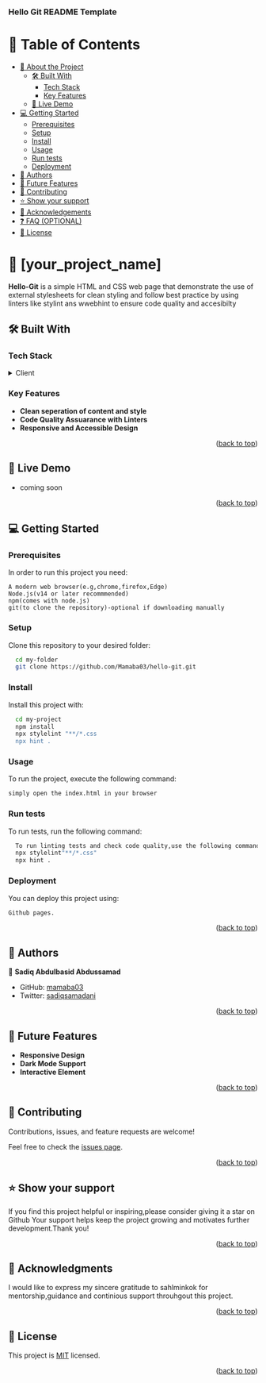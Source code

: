  <h3><b>Hello Git README Template</b></h3>
<!-- TABLE OF CONTENTS -->

# 📗 Table of Contents

- [📖 About the Project](#about-project)
  - [🛠 Built With](#built-with)
    - [Tech Stack](#tech-stack)
    - [Key Features](#key-features)
  - [🚀 Live Demo](#live-demo)
- [💻 Getting Started](#getting-started)
  - [Prerequisites](#prerequisites)
  - [Setup](#setup)
  - [Install](#install)
  - [Usage](#usage)
  - [Run tests](#run-tests)
  - [Deployment](#deployment)
- [👥 Authors](#authors)
- [🔭 Future Features](#future-features)
- [🤝 Contributing](#contributing)
- [⭐️ Show your support](#support)
- [🙏 Acknowledgements](#acknowledgements)
- [❓ FAQ (OPTIONAL)](#faq)
- [📝 License](#license)



# 📖 [your_project_name]<a name="Hello-git is a static website built to display my projects and skills, developed on june 15,2025, as part of my git learning it serves as a professsional online presence highlight my development journey and connect with potential collaborators"></a>

**Hello-Git** is a simple HTML and CSS web page that demonstrate the use of external stylesheets for clean styling and follow best practice by using linters like stylint ans wwebhint to ensure code quality and accesibilty

## 🛠 Built With <a name="built-with"></a>

### Tech Stack <a name="tech-stack"></a>

<details>
  <summary>Client</summary>
  <ul>
    <li><a href="https://reactjs.org/">HTML and CSS</a></li>
  </ul>
</details>

### Key Features <a name="key-features"></a>

- **Clean seperation of content and style**
- **Code Quality Assuarance with Linters**
- **Responsive and Accessible Design**

<p align="right">(<a href="#readme-top">back to top</a>)</p>

## 🚀 Live Demo <a name="Coming soon"></a>

- coming soon
<p align="right">(<a href="#readme-top">back to top</a>)</p>

## 💻 Getting Started <a name="getting-started"></a>

### Prerequisites

In order to run this project you need:

```
A modern web browser(e.g,chrome,firefox,Edge)
Node.js(v14 or later recommmended)
npm(comes with node.js)
git(to clone the repository)-optional if downloading manually
```

### Setup

Clone this repository to your desired folder:

```sh
  cd my-folder
  git clone https://github.com/Mamaba03/hello-git.git
```

### Install

Install this project with:

```sh
  cd my-project
  npm install
  npx stylelint "**/*.css
  npx hint .
```

### Usage

To run the project, execute the following command:

```sh
simply open the index.html in your browser
```

### Run tests

To run tests, run the following command:


```sh
  To run linting tests and check code quality,use the following command
  npx stylelint"**/*.css"
  npx hint .
```


### Deployment

You can deploy this project using:


```sh
Github pages.
```


<p align="right">(<a href="#readme-top">back to top</a>)</p>

## 👥 Authors <a name="authors"></a>


👤 **Sadiq Abdulbasid Abdussamad**

- GitHub: [mamaba03](https://github.com/mamaba03)
- Twitter: [sadiqsamadani](https://x.com/SadiqSamadani?t=0qVB358xv0FUnqsxLf_AZg&s=09)


<p align="right">(<a href="#readme-top">back to top</a>)</p>

## 🔭 Future Features <a name="future-features"></a>



- **Responsive Design**
- **Dark Mode Support**
- **Interactive Element**

<p align="right">(<a href="#readme-top">back to top</a>)</p>



## 🤝 Contributing <a name="contributing"></a>

Contributions, issues, and feature requests are welcome!

Feel free to check the [issues page](../../issues/).

<p align="right">(<a href="#readme-top">back to top</a>)</p>

## ⭐️ Show your support <a name="support"></a>

If you find this project helpful or inspiring,please consider giving it a star on Github
Your support helps keep the project growing and motivates further development.Thank you!

<p align="right">(<a href="#readme-top">back to top</a>)</p>



## 🙏 Acknowledgments <a name="acknowledgements"></a>

I would like to express my sincere gratitude to sahlminkok for mentorship,guidance and continious support throuhgout this project.

<p align="right">(<a href="#readme-top">back to top</a>)</p>




## 📝 License <a name="license"></a>

This project is [MIT](./LICENSE) licensed.



<p align="right">(<a href="#readme-top">back to top</a>)</p>